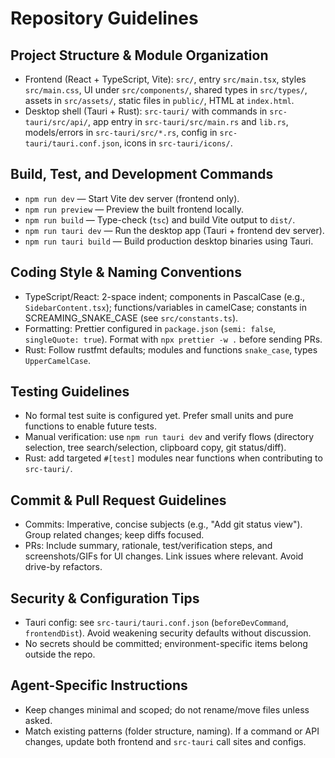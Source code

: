 # Repository Guidelines

## Project Structure & Module Organization

- Frontend (React + TypeScript, Vite): `src/`, entry `src/main.tsx`, styles `src/main.css`, UI under `src/components/`, shared types in `src/types/`, assets in `src/assets/`, static files in `public/`, HTML at `index.html`.
- Desktop shell (Tauri + Rust): `src-tauri/` with commands in `src-tauri/src/api/`, app entry in `src-tauri/src/main.rs` and `lib.rs`, models/errors in `src-tauri/src/*.rs`, config in `src-tauri/tauri.conf.json`, icons in `src-tauri/icons/`.

## Build, Test, and Development Commands

- `npm run dev` — Start Vite dev server (frontend only).
- `npm run preview` — Preview the built frontend locally.
- `npm run build` — Type-check (`tsc`) and build Vite output to `dist/`.
- `npm run tauri dev` — Run the desktop app (Tauri + frontend dev server).
- `npm run tauri build` — Build production desktop binaries using Tauri.

## Coding Style & Naming Conventions

- TypeScript/React: 2-space indent; components in PascalCase (e.g., `SidebarContent.tsx`); functions/variables in camelCase; constants in SCREAMING_SNAKE_CASE (see `src/constants.ts`).
- Formatting: Prettier configured in `package.json` (`semi: false`, `singleQuote: true`). Format with `npx prettier -w .` before sending PRs.
- Rust: Follow rustfmt defaults; modules and functions `snake_case`, types `UpperCamelCase`.

## Testing Guidelines

- No formal test suite is configured yet. Prefer small units and pure functions to enable future tests.
- Manual verification: use `npm run tauri dev` and verify flows (directory selection, tree search/selection, clipboard copy, git status/diff).
- Rust: add targeted `#[test]` modules near functions when contributing to `src-tauri/`.

## Commit & Pull Request Guidelines

- Commits: Imperative, concise subjects (e.g., "Add git status view"). Group related changes; keep diffs focused.
- PRs: Include summary, rationale, test/verification steps, and screenshots/GIFs for UI changes. Link issues where relevant. Avoid drive-by refactors.

## Security & Configuration Tips

- Tauri config: see `src-tauri/tauri.conf.json` (`beforeDevCommand`, `frontendDist`). Avoid weakening security defaults without discussion.
- No secrets should be committed; environment-specific items belong outside the repo.

## Agent-Specific Instructions

- Keep changes minimal and scoped; do not rename/move files unless asked.
- Match existing patterns (folder structure, naming). If a command or API changes, update both frontend and `src-tauri` call sites and configs.
